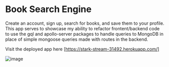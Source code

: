 # Book Search Engine

Create an account, sign up, search for books, and save them to your profile. This app serves to showcase my ability to refactor frontent/backend code to use the gql and apollo-server packages to handle queries to MongoDB in place of simple mongoose queries made with routes in the backend.

Visit the deployed app here [https://stark-stream-31492.herokuapp.com/]

![image](https://github.com/Norboro1/Book-Search-Engine/assets/116109240/8631024d-bbef-4d22-9368-ec462089daac)

